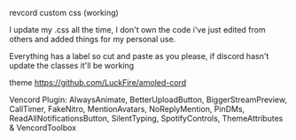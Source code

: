 revcord custom css (working)

I update my .css all the time, I don't own the code i've just edited from others and added things for my personal use.

Everything has a label so cut and paste as you please, if discord hasn't update the classes it'll be working

theme
https://github.com/LuckFire/amoled-cord

Vencord Plugin: AlwaysAnimate, BetterUploadButton, BiggerStreamPreview, CallTimer, FakeNitro, MentionAvatars, NoReplyMention, PinDMs, ReadAllNotificationsButton, SilentTyping, SpotifyControls, ThemeAttributes & VencordToolbox
